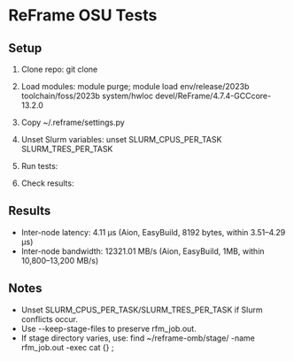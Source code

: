 # ReFrame OSU Tests

## Setup
1. Clone repo: git clone <your-repo-url>
2. Load modules: module purge; module load env/release/2023b toolchain/foss/2023b system/hwloc devel/ReFrame/4.7.4-GCCcore-13.2.0
3. Copy ~/.reframe/settings.py
4. Unset Slurm variables: unset SLURM_CPUS_PER_TASK SLURM_TRES_PER_TASK
5. Run tests:
   
6. Check results:
   

## Results
- Inter-node latency: 4.11 µs (Aion, EasyBuild, 8192 bytes, within 3.51–4.29 µs)
- Inter-node bandwidth: 12321.01 MB/s (Aion, EasyBuild, 1MB, within 10,800–13,200 MB/s)

## Notes
- Unset SLURM_CPUS_PER_TASK/SLURM_TRES_PER_TASK if Slurm conflicts occur.
- Use --keep-stage-files to preserve rfm_job.out.
- If stage directory varies, use: find ~/reframe-omb/stage/ -name rfm_job.out -exec cat {} \;
